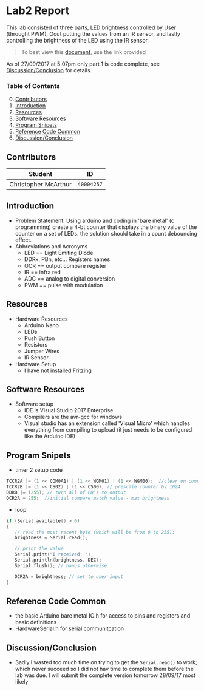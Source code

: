# Lab2 Report
This lab consisted of three parts, LED brightness controlled by User (throught PWM), Oout putting the values from an IR sensor, and lastly controlling the brightness of the LED using the IR sensor.

> To best view this [document](https://github.com/prince-chrismc/Embedded-System/blob/master/Arduino/TimerPoweredLed/Report.md), use the link provided

As of 27/09/2017 at 5:07pm only part 1 is code complete, see [Discussion/Conclusion](#Discussion/Conclusion) for details.

### Table of Contents
0. [Contributors](#Contributors)
1. [Introduction](#Introduction)
2. [Resources](#Resources)
3. [Software Resources](#Software-Resources)
4. [Program Snipets](#Program-Snipets)
5. [Reference Code Common](#Reference-Code-Common)
6. [Discussion/Conclusion](#Discussion/Conclusion)

## Contributors
**Student** | **ID**
:---:| ---
Christopher McArthur | `40004257`

## Introduction
- Problem Statement: Using arduino and coding in 'bare metal' (c programming) create a 4-bt counter that displays the binary value of the counter on a set of LEDs. the solution should take in a count debouncing effect.
- Abbreviations and Acronyms
  - LED == Light Emiting Diode
  - DDRx, PBn, etc... Registers names
  - OCR == output compare register
  - IR == infra red
  - ADC == analog to digital conversion
  - PWM == pulse with modulation
 
## Resources 
- Hardware Resources
  - Arduino Nano
  - LEDs
  - Push Button
  - Resistors
  - Jumper Wires
  - IR Sensor
- Hardware Setup
  - I have not installed Fritzing

## Software Resources
- Software setup
  - IDE is Visual Studio 2017 Enterprise
  - Compilers are the avr-gcc for windows
  - Visual studio has an extension called 'Visual Micro' which handles everything from compiling to upload (it just needs to be configured like the Arduino IDE)
 
## Program Snipets
- timer 2 setup code
```c
TCCR2A |= (1 << COM0A1) | (1 << WGM01) | (1 << WGM00);  //clear on compare match, continue count to OxFF
TCCR2B |= (1 << CS02) | (1 << CS00); // prescale counter by 1024
DDRB |= (255); // turn all of PB's to output
OCR2A = 255;  //initial compare match value - max brightness
```
- loop
```c
if (Serial.available() > 0)
{
   // read the most recent byte (which will be from 0 to 255):
   brightness = Serial.read();

   // print the value
   Serial.print("I received: ");
   Serial.println(brightness, DEC);
   Serial.flush(); // hangs otherwise

   OCR2A = brightness; // set to user input
}
```

## Reference Code Common
- the basic Arduino bare metal IO.h for access to pins and registers and basic definitions
- HardwareSerial.h for serial communitcation

## Discussion/Conclusion
- Sadly I wasted too much time on trying to get the `Serial.read()` to work; which never succeed so I did not hav time to complete them before the lab was due. I will submit the complete version tomorrow 28/09/17 most likely
